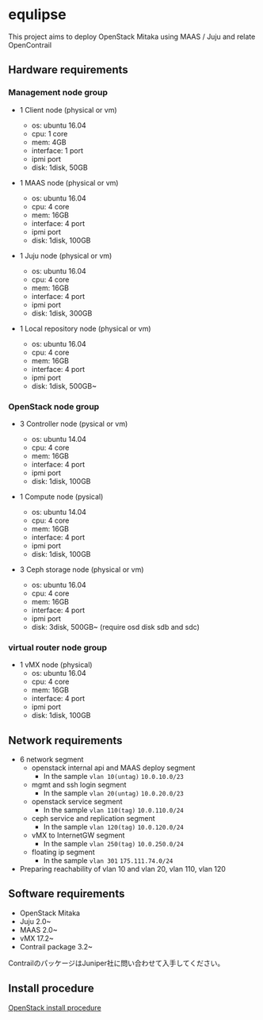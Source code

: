 # equlipse
 This project aims to deploy OpenStack Mitaka using MAAS / Juju and relate OpenContrail

## Hardware requirements

### Management node group

* 1 Client node (physical or vm)
  * os: ubuntu 16.04
  * cpu: 1 core
  * mem: 4GB
  * interface: 1 port
  * ipmi port
  * disk: 1disk, 50GB

* 1 MAAS node (physical or vm)
  * os: ubuntu 16.04
  * cpu: 4 core
  * mem: 16GB
  * interface: 4 port
  * ipmi port
  * disk: 1disk, 100GB
  
* 1 Juju node (physical or vm)
  * os: ubuntu 16.04
  * cpu: 4 core
  * mem: 16GB
  * interface: 4 port
  * ipmi port
  * disk: 1disk, 300GB
  
* 1 Local repository node (physical or vm)
  * os: ubuntu 16.04
  * cpu: 4 core
  * mem: 16GB
  * interface: 4 port
  * ipmi port
  * disk: 1disk, 500GB~
  
### OpenStack node group

* 3 Controller node (pysical or vm)
  * os: ubuntu 14.04
  * cpu: 4 core
  * mem: 16GB
  * interface: 4 port
  * ipmi port
  * disk: 1disk, 100GB
  
* 1 Compute node (pysical)
  * os: ubuntu 14.04
  * cpu: 4 core
  * mem: 16GB
  * interface: 4 port
  * ipmi port
  * disk: 1disk, 100GB

* 3 Ceph storage node (physical or vm)
  * os: ubuntu 16.04
  * cpu: 4 core
  * mem: 16GB
  * interface: 4 port
  * ipmi port
  * disk: 3disk, 500GB~ (require osd disk sdb and sdc)

### virtual router node group
  
* 1 vMX node (physical)
  * os: ubuntu 16.04
  * cpu: 4 core
  * mem: 16GB
  * interface: 4 port
  * ipmi port
  * disk: 1disk, 100GB
  
## Network requirements
* 6 network segment
  * openstack internal api and MAAS deploy segment
    * In the sample `vlan 10(untag)`  `10.0.10.0/23`
  * mgmt and ssh login segment
    * In the sample `vlan 20(untag)`  `10.0.20.0/23`
  * openstack service segment
    * In the sample `vlan 110(tag)` `10.0.110.0/24`
  * ceph service and replication segment
    * In the sample `vlan 120(tag)` `10.0.120.0/24`
  * vMX to InternetGW segment
    * In the sample `vlan 250(tag)` `10.0.250.0/24`
  * floating ip segment
    * In the sample `vlan 301` `175.111.74.0/24`
* Preparing reachability of vlan 10 and vlan 20, vlan 110, vlan 120

## Software requirements
* OpenStack Mitaka
* Juju 2.0~
* MAAS 2.0~
* vMX 17.2~
* Contrail package 3.2~

ContrailのパッケージはJuniper社に問い合わせて入手してください。

## Install procedure
[OpenStack install procedure](https://github.com/konono/equlipse/blob/master/how-to-install.md)
